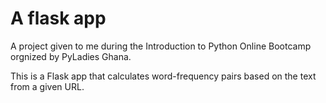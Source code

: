 # A flask app

A project given to me during the Introduction to Python Online Bootcamp orgnized by PyLadies Ghana.

This is a Flask app that calculates word-frequency pairs based on the text from a given URL. 
